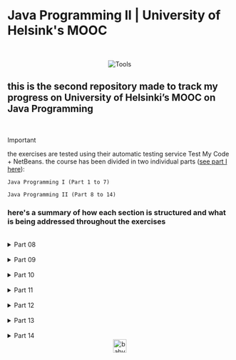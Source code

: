 # Java Programming II | University of Helsink's MOOC

<br>

<div align="center">

 ![Tools](https://skillicons.dev/icons?i=java,github)

</div>

## this is the second repository made to track my progress on University of Helsinki’s MOOC on Java Programming

<br>

> [!IMPORTANT]
> the exercises are tested using their automatic testing service Test My Code + NetBeans. the course has been divided in two individual parts ([see part I here](https://github.com/LauriESB/java-programming-mooc-I)):

```
Java Programming I (Part 1 to 7)   

Java Programming II (Part 8 to 14) 
```






### here's a summary of how each section is structured and what is being addressed throughout the exercises

<br>

<details>
  <summary align="left">Part 08</summary>
  <br>

	1. Short recap
	2. Hash Map
	3. Similarity of objects
	4. Grouping data using hash maps
	5. Fast data fetching and grouping information

	total: theory + 15 exercises;

</details>
<br>

<details>
  <summary align="left">Part 09</summary>
  <br>

	1. Class inheritance
	2. Interfaces
	3. Object polymorphism
	4. Summary

	total: theory + 12 exercises;

</details>
<br>

<details>
  <summary align="left">Part 10</summary>
  <br>

	1. Discovering errors
	2. Lists
	3. Arrays
	4. Using strings
	5. Summary

	total: theory + 17 exercises;

</details>
<br>

<details>
  <summary align="left">Part 11</summary>
  <br>

	1. Class diagrams
	2. Packages
	3. Exceptions
	4. Processing files
	5. Conclusion

	total: theory + 13 exercises;

</details>
<br>

<details>
  <summary align="left">Part 12</summary>
  <br>

	1. Type parameters
	2. ArrayList and hash table
	3. Randomness
	4. Multidimensional data
	5. Summary

	total: theory + 12 exercises;

</details>
<br>

<details>
  <summary align="left">Part 13</summary>
  <br>

	1. Graphical user interfaces
	2. UI components and their layout
	3. Event handling
	4. Application's launch parameters
	5. Multiple views
	6. Summary

	total: theory + 13 exercises;

</details>
<br>

<details>
  <summary align="left">Part 14</summary>
  <br>

	1. Data visualization
	2. Multimedia in programs
	3. Larger application: Asteroids
	4. Maven and third-party libraries
	5. Conclusion

	total: theory + 14 exercises;

</details>

<div align="center">
	<img align="center" src="https://static.wikia.nocookie.net/terraria_gamepedia/images/9/95/Baby_Imp_%28flying%29.gif/revision/latest?cb=20211224155014&format=original" alt="baby imp" width="30" height="auto">
</div>
